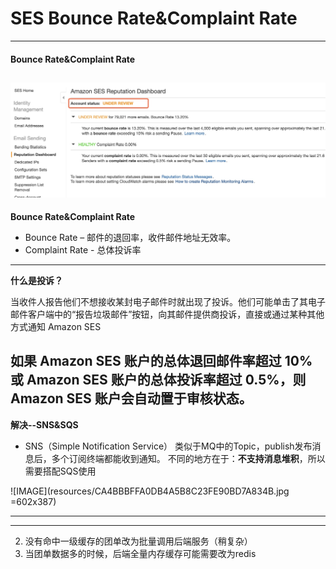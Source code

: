 # SES Bounce Rate&Complaint Rate
---
#### Bounce Rate&Complaint Rate
![](resources/7AA5DBFFCA2529E863B7DDCBAC669E90.jpg)
---
**Bounce Rate&Complaint Rate**
* Bounce Rate – 邮件的退回率，收件邮件地址无效率。
* Complaint Rate - 总体投诉率
---
**什么是投诉？**

当收件人报告他们不想接收某封电子邮件时就出现了投诉。他们可能单击了其电子邮件客户端中的“报告垃圾邮件”按钮，向其邮件提供商投诉，直接或通过某种其他方式通知 Amazon SES

**如果 Amazon SES 账户的总体退回邮件率超过 10% 或 Amazon SES 账户的总体投诉率超过 0.5%，则 Amazon SES 账户会自动置于审核状态。**
---
**解决--SNS&SQS**

* SNS（Simple Notification Service）
类似于MQ中的Topic，publish发布消息后，多个订阅终端都能收到通知。
不同的地方在于：**不支持消息堆积**，所以需要搭配SQS使用

![IMAGE](resources/CA4BBBFFA0DB4A5B8C23FE90BD7A834B.jpg =602x387)

---

---
2. 没有命中一级缓存的团单改为批量调用后端服务（稍复杂）
3. 当团单数据多的时候，后端全量内存缓存可能需要改为redis
